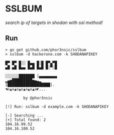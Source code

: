 # SSLBUM
*search ip of targets in shodan with ssl method!*

## Run
```
> go get github.com/phor3nsic/sslbum
> sslbum -d hackerone.com -k SHODANAPIKEY

█▀ █▀ █░░ █▄▄ █░█ █▀▄▀█
▄█ ▄█ █▄▄ █▄█ █▄█ █░▀░█

░░░░░░███████ ]▄▄▄▄▄▄▄▄
▂▄▅█████████▅▄▃▂
I███████████████████].
◥⊙▲⊙▲⊙▲⊙▲⊙▲⊙▲⊙◤...

		by @phor3nsic

[!] Run: sslbum -d example.com -k SHODANAPIKEY

[-] Searching ...
[+] Total found: 2
104.16.99.52
104.16.100.52

```
